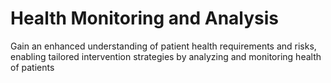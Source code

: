 # Health Monitoring and Analysis
 Gain an enhanced understanding of patient health requirements and risks, enabling tailored intervention strategies by analyzing and monitoring health of patients
